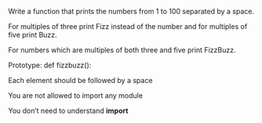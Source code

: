 Write a function that prints the numbers from 1 to 100 separated by a space.



For multiples of three print Fizz instead of the number and for multiples of five print Buzz.

For numbers which are multiples of both three and five print FizzBuzz.

Prototype: def fizzbuzz():

Each element should be followed by a space

You are not allowed to import any module

You don’t need to understand __import__ 
